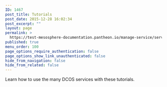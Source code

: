 ```yaml
---
ID: 1467
post_title: Tutorials
post_date: 2015-12-28 16:02:34
post_excerpt: ""
layout: page
permalink: >
  https://test-mesosphere-documentation.pantheon.io/manage-service/service-tutorials/
published: true
menu_order: 100
page_options_require_authentication: false
page_options_show_link_unauthenticated: false
hide_from_navigation: false
hide_from_related: false
---
```

Learn how to use the many DCOS services with these tutorials.